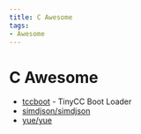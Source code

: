 ```yaml
---
title: C Awesome
tags:
- Awesome
---
```


# C Awesome

- [tccboot](https://bellard.org/tcc/tccboot.html) - TinyCC Boot Loader
- [simdjson/simdjson](https://github.com/simdjson/simdjson)
- [yue/yue](https://github.com/yue/yue)
